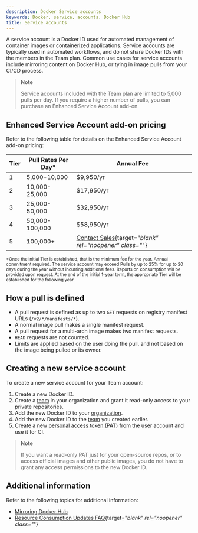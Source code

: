 ```yaml
---
description: Docker Service accounts
keywords: Docker, service, accounts, Docker Hub
title: Service accounts
---
```


A service account is a Docker ID used for automated management of container images or containerized applications. Service accounts are typically used in automated workflows, and do not share Docker IDs with the members in the Team plan. Common use cases for service accounts include mirroring content on Docker Hub, or tying in image pulls from your CI/CD process.

> **Note**
>
> Service accounts included with the Team plan are limited to 5,000 pulls per day. If you require a higher number of pulls, you can purchase an Enhanced Service Account add-on.

## Enhanced Service Account add-on pricing

Refer to the following table for details on the Enhanced Service Account add-on pricing:

| Tier | Pull Rates Per Day* | Annual Fee |
| ------ | ------ | ------ |
| 1 | 5,000-10,000 | $9,950/yr |
| 2 | 10,000-25,000 | $17,950/yr |
| 3 | 25,000-50,000 | $32,950/yr |
| 4 | 50,000-100,000 | $58,950/yr |
| 5 | 100,000+ | [Contact Sales](https://www.docker.com/pricing/questions){target="_blank" rel="noopener" class="_"} |

<sub>*Once the initial Tier is established, that is the minimum fee for the year.  Annual commitment required.  The service account may exceed Pulls by up to 25% for up to 20 days during the year without incurring additional fees.  Reports on consumption will be provided upon request.  At the end of the initial 1-year term, the appropriate Tier will be established for the following year.<sub>

## How a pull is defined

- A pull request is defined as up to two `GET` requests on registry manifest URLs (`/v2/*/manifests/*`).
- A normal image pull makes a single manifest request.
- A pull request for a multi-arch image makes two manifest requests.
- `HEAD` requests are not counted.
- Limits are applied based on the user doing the pull, and not based on the image being pulled or its owner.

## Creating a new service account

To create a new service account for your Team account:

1. Create a new Docker ID.
2. Create a [team](orgs.md#create-a-team) in your organization and grant it read-only access to your private repositories.
3. Add the new Docker ID to your [organization](orgs.md).
4. Add the new Docker ID  to the [team](orgs.md#create-a-team) you created earlier.
5. Create a new [personal access token (PAT)](/access-tokens.md) from the user account and use it for CI.

> **Note**
>
> If you want a read-only PAT just for your open-source repos, or to access
official images and other public images, you do not have to grant any access permissions to the new Docker ID.

## Additional information

Refer to the following topics for additional information:

- [Mirroring Docker Hub](../registry/recipes/mirror.md)
- [Resource Consumption Updates FAQ](https://www.docker.com/pricing/resource-consumption-updates){target="_blank" rel="noopener" class="_"}
